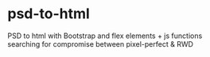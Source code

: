 # psd-to-html
PSD to html with Bootstrap and flex elements + js functions <br>
searching for compromise between pixel-perfect & RWD
